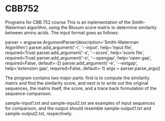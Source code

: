 # CBB752
Programs for CBB 752 course
This is an inplementation of the Smith-Waterman algorithm, using the Blosum score matrix to determine similarity between amino acids. The input format goes as follows:

parser = argparse.ArgumentParser(description='Smith-Waterman Algorithm')
parser.add_argument('-i', '--input', help='input file', required=True)
parser.add_argument('-s', '--score', help='score file', required=True)
parser.add_argument('-o', '--opengap', help='open gap', required=False, default=-2)
parser.add_argument('-e', '--extgap', help='extension gap', required=False, default=-1)
args = parser.parse_args()

The program contains two major parts: first is to compute the similarity matrix and find the similarity score, and next is to write out the original sequences, the matrix itself, the score, and a trace back formulation of the sequence comparison.

sample-input1.txt and sample-input2.txt are examples of input sequences for comparison, and the output should resemble sample-output1.txt and sample-output2.txt, respectively. 
